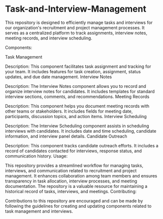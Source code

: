 # Task-and-Interview-Management
This repository is designed to efficiently manage tasks and interviews for our organization's recruitment and project management processes. It serves as a centralized platform to track assignments, interview notes, meeting records, and interview scheduling.

Components:

Task Management

Description: This component facilitates task assignment and tracking for your team. It includes features for task creation, assignment, status updates, and due date management.
Interview Notes

Description: The Interview Notes component allows you to record and organize interview notes for candidates. It includes templates for standard interview sections, comments, and recommendations.
Meeting Records

Description: This component helps you document meeting records with other teams or stakeholders. It includes fields for meeting date, participants, discussion topics, and action items.
Interview Scheduling

Description: The Interview Scheduling component assists in scheduling interviews with candidates. It includes date and time scheduling, candidate information, and interview panel details.
Candidate Outreach

Description: This component tracks candidate outreach efforts. It includes a record of candidates contacted for interviews, response status, and communication history.
Usage:

This repository provides a streamlined workflow for managing tasks, interviews, and communication related to recruitment and project management.
It enhances collaboration among team members and ensures transparency in task allocation, interview processes, and meeting documentation.
The repository is a valuable resource for maintaining a historical record of tasks, interviews, and meetings.
Contributing:

Contributions to this repository are encouraged and can be made by following the guidelines for creating and updating components related to task management and interviews.



